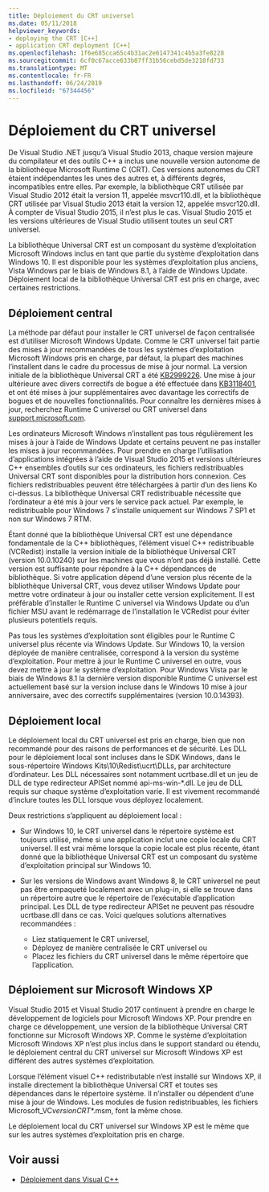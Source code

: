 ```yaml
---
title: Déploiement du CRT universel
ms.date: 05/11/2018
helpviewer_keywords:
- deploying the CRT [C++]
- application CRT deployment [C++]
ms.openlocfilehash: 1f6e685cca65c4b31ac2e6147341c4b5a3fe8228
ms.sourcegitcommit: 6cf0c67acce633b07ff31b56cebd5de3218fd733
ms.translationtype: MT
ms.contentlocale: fr-FR
ms.lasthandoff: 06/24/2019
ms.locfileid: "67344456"
---
```

# <a name="universal-crt-deployment"></a>Déploiement du CRT universel

De Visual Studio .NET jusqu’à Visual Studio 2013, chaque version majeure du compilateur et des outils C++ a inclus une nouvelle version autonome de la bibliothèque Microsoft Runtime C (CRT). Ces versions autonomes du CRT étaient indépendantes les unes des autres et, à différents degrés, incompatibles entre elles. Par exemple, la bibliothèque CRT utilisée par Visual Studio 2012 était la version 11, appelée msvcr110.dll, et la bibliothèque CRT utilisée par Visual Studio 2013 était la version 12, appelée msvcr120.dll. À compter de Visual Studio 2015, il n’est plus le cas. Visual Studio 2015 et les versions ultérieures de Visual Studio utilisent toutes un seul CRT universel.

La bibliothèque Universal CRT est un composant du système d’exploitation Microsoft Windows inclus en tant que partie du système d’exploitation dans Windows 10. Il est disponible pour les systèmes d’exploitation plus anciens, Vista Windows par le biais de Windows 8.1, à l’aide de Windows Update. Déploiement local de la bibliothèque Universal CRT est pris en charge, avec certaines restrictions.

## <a name="central-deployment"></a>Déploiement central

La méthode par défaut pour installer le CRT universel de façon centralisée est d’utiliser Microsoft Windows Update. Comme le CRT universel fait partie des mises à jour recommandées de tous les systèmes d’exploitation Microsoft Windows pris en charge, par défaut, la plupart des machines l’installent dans le cadre du processus de mise à jour normal. La version initiale de la bibliothèque Universal CRT a été [KB2999226](https://support.microsoft.com/kb/2999226). Une mise à jour ultérieure avec divers correctifs de bogue a été effectuée dans [KB3118401](https://support.microsoft.com/kb/3118401), et ont été mises à jour supplémentaires avec davantage les correctifs de bogues et de nouvelles fonctionnalités. Pour connaître les dernières mises à jour, recherchez Runtime C universel ou CRT universel dans [support.microsoft.com](https://support.microsoft.com).

Les ordinateurs Microsoft Windows n’installent pas tous régulièrement les mises à jour à l’aide de Windows Update et certains peuvent ne pas installer les mises à jour recommandées. Pour prendre en charge l’utilisation d’applications intégrées à l’aide de Visual Studio 2015 et versions ultérieures C++ ensembles d’outils sur ces ordinateurs, les fichiers redistribuables Universal CRT sont disponibles pour la distribution hors connexion. Ces fichiers redistribuables peuvent être téléchargées à partir d’un des liens Ko ci-dessus. La bibliothèque Universal CRT redistribuable nécessite que l’ordinateur a été mis à jour vers le service pack actuel. Par exemple, le redistribuable pour Windows 7 s’installe uniquement sur Windows 7 SP1 et non sur Windows 7 RTM.

Étant donné que la bibliothèque Universal CRT est une dépendance fondamentale de la C++ bibliothèques, l’élément visuel C++ redistribuable (VCRedist) installe la version initiale de la bibliothèque Universal CRT (version 10.0.10240) sur les machines que vous n’ont pas déjà installé. Cette version est suffisante pour répondre à la C++ dépendances de bibliothèque. Si votre application dépend d’une version plus récente de la bibliothèque Universal CRT, vous devez utiliser Windows Update pour mettre votre ordinateur à jour ou installer cette version explicitement. Il est préférable d’installer le Runtime C universel via Windows Update ou d’un fichier MSU avant le redémarrage de l’installation le VCRedist pour éviter plusieurs potentiels requis.

Pas tous les systèmes d’exploitation sont éligibles pour le Runtime C universel plus récente via Windows Update. Sur Windows 10, la version déployée de manière centralisée, correspond à la version du système d’exploitation. Pour mettre à jour le Runtime C universel en outre, vous devez mettre à jour le système d’exploitation. Pour Windows Vista par le biais de Windows 8.1 la dernière version disponible Runtime C universel est actuellement basé sur la version incluse dans le Windows 10 mise à jour anniversaire, avec des correctifs supplémentaires (version 10.0.14393).

## <a name="local-deployment"></a>Déploiement local

Le déploiement local du CRT universel est pris en charge, bien que non recommandé pour des raisons de performances et de sécurité. Les DLL pour le déploiement local sont incluses dans le SDK Windows, dans le sous-répertoire Windows Kits\\10\\Redist\\ucrt\\DLLs, par architecture d’ordinateur. Les DLL nécessaires sont notamment ucrtbase.dll et un jeu de DLL de type redirecteur APISet nommé api-ms-win-\*.dll. Le jeu de DLL requis sur chaque système d’exploitation varie. Il est vivement recommandé d’inclure toutes les DLL lorsque vous déployez localement.

Deux restrictions s’appliquent au déploiement local :

- Sur Windows 10, le CRT universel dans le répertoire système est toujours utilisé, même si une application inclut une copie locale du CRT universel. Il est vrai même lorsque la copie locale est plus récente, étant donné que la bibliothèque Universal CRT est un composant du système d’exploitation principal sur Windows 10.

- Sur les versions de Windows avant Windows 8, le CRT universel ne peut pas être empaqueté localement avec un plug-in, si elle se trouve dans un répertoire autre que le répertoire de l’exécutable d’application principal. Les DLL de type redirecteur APISet ne peuvent pas résoudre ucrtbase.dll dans ce cas. Voici quelques solutions alternatives recommandées :

  - Liez statiquement le CRT universel,
  - Déployez de manière centralisée le CRT universel ou
  - Placez les fichiers du CRT universel dans le même répertoire que l’application.

## <a name="deployment-on-microsoft-windows-xp"></a>Déploiement sur Microsoft Windows XP

Visual Studio 2015 et Visual Studio 2017 continuent à prendre en charge le développement de logiciels pour Microsoft Windows XP. Pour prendre en charge ce développement, une version de la bibliothèque Universal CRT fonctionne sur Microsoft Windows XP. Comme le système d’exploitation Microsoft Windows XP n’est plus inclus dans le support standard ou étendu, le déploiement central du CRT universel sur Microsoft Windows XP est différent des autres systèmes d’exploitation.

Lorsque l’élément visuel C++ redistributable n’est installé sur Windows XP, il installe directement la bibliothèque Universal CRT et toutes ses dépendances dans le répertoire système. Il n’installer ou dépendent d’une mise à jour de Windows. Les modules de fusion redistribuables, les fichiers Microsoft_VC*version*_CRT_\*.msm, font la même chose.

Le déploiement local du CRT universel sur Windows XP est le même que sur les autres systèmes d’exploitation pris en charge.

## <a name="see-also"></a>Voir aussi

- [Déploiement dans Visual C++](deployment-in-visual-cpp.md)
